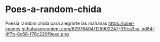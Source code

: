 # Poes-a-random-chida

Poesía random chida para alegrarte las mañanas
https://user-images.githubusercontent.com/82976404/125902247-31fca3ca-bd84-4f7b-8c68-f76c220f9eec.png
